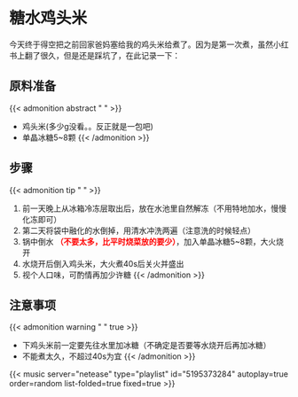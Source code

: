 # 糖水鸡头米


今天终于得空把之前回家爸妈塞给我的鸡头米给煮了。因为是第一次煮，虽然小红书上翻了很久，但是还是踩坑了，在此记录一下：

## 原料准备
{{< admonition abstract " " >}}
- 鸡头米(多少g没看。。反正就是一包吧)
- 单晶冰糖5~8颗
{{< /admonition >}}

## 步骤
{{< admonition tip " " >}}
1. 前一天晚上从冰箱冷冻层取出后，放在水池里自然解冻（不用特地加水，慢慢化冻即可）
2. 第二天将袋中融化的水倒掉，用清水冲洗两遍（注意洗的时候轻点）
3. 锅中倒水 **<font color=red>（不要太多，比平时烧菜放的要少）</font>**，加入单晶冰糖5~8颗，大火烧开
4. 水烧开后倒入鸡头米，大火煮40s后关火并盛出
5. 视个人口味，可酌情再加少许糖
{{< /admonition >}}

## 注意事项
{{< admonition warning " " true >}}
- 下鸡头米前一定要先往水里加冰糖（不确定是否要等水烧开后再加冰糖）
- 不能煮太久，不超过40s为宜
{{< /admonition >}}


{{< music server="netease" type="playlist" id="5195373284" autoplay=true order=random list-folded=true fixed=true >}}
